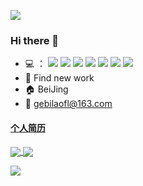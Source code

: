 
![](https://rishavanand.github.io/static/images/greetings.gif)
### Hi there 👋


<!-- ![](https://komarev.com/ghpvc/?username=gebilaofan&&style=flat-square"align="center) -->

- :computer:  ：
[![](https://img.shields.io/badge/-JavaScript-F7DF1E?style=flat-square&logo=JavaScript&logoColor=ffffff)](https://reactjs.org/)
[![](https://img.shields.io/badge/-HTML5-e34f26?style=flat-square&logo=HTML5&logoColor=ffffff)](https://reactjs.org/)
[![](https://img.shields.io/badge/-CSS3-1572B6?style=flat-square&logo=CSS3&logoColor=ffffff)](https://reactjs.org/)
[![](https://img.shields.io/badge/-Vue-4FC08D?style=flat-square&logo=Vue.js&logoColor=ffffff)](https://reactjs.org/)
[![](https://img.shields.io/badge/-Node-339933?style=flat-square&logo=Node.js&logoColor=ffffff)](https://reactjs.org/)
[![](https://img.shields.io/badge/-TypeScript-007ACC?style=flat-square&logo=TypeScript&logoColor=ffffff)](https://reactjs.org/)
[![](https://img.shields.io/badge/-Electron-47848F?style=flat-square&logo=Electron&logoColor=ffffff)](https://reactjs.org/)
- 💼 Find new work
- :house: BeiJing
- :email: gebilaofl@163.com

#### [个人简历](https://github.com/gebilaofan/Resume)



<!-- 展示个人访问 -->
<!-- ![Visitor Count](https://profile-counter.glitch.me/gebilaofan/count.svg) -->



<a href="https://github.com/anuraghazra/github-readme-stats">
  <img align="center" src="https://github-readme-stats.vercel.app/api?username=gebilaofan&count_private=true&show_icons=true&bg_color=45,e9533e,88418a&hide_border=true&title_color=fff&text_color=fff&icon_color=fff" />
</a>
<a href="https://github.com/anuraghazra/convoychat">
  <img align="center" src="https://github-readme-stats.vercel.app/api/top-langs/?username=gebilaofan&layout=compact" />
</a>


![](https://visitor-badge.glitch.me/badge?page_id=gebilaofan.readme)
